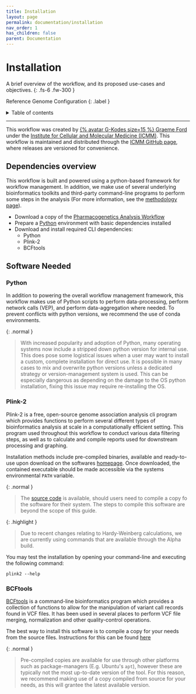 ```yaml
---
title: Installation
layout: page
permalink: documentation/installation
nav_order: 1
has_children: false
parent: Documentation
---
```


# Installation

A brief overview of the workflow, and its proposed use-cases and objectives.
{: .fs-6 .fw-300 }

Reference Genome Configuration
{: .label }



<details markdown="block">
  <summary>
    Table of contents
  </summary>
  {: .text-delta }
1. TOC
{:toc}
</details>

---

This workflow was created by <a href="https://github.com/G-kodes" target="_blank">{% avatar G-Kodes size=15 %} Graeme Ford</a> under the [Institute for Cellular and Molecular Medicine (ICMM)](https://www.up.ac.za/institute-for-cellular-and-molecular-medicine). This workflow is maintained and distributed through the [ICMM GitHub page](https://github.com/Tuks-ICMM), where releases are versioned for convenience.

## Dependencies overview

This workflow is built and powered using a python-based framework for workflow management. In addition, we make use of several underlying bioinformatics toolkits and third-party command-line programs to perform some steps in the analysis (For more information, see the [methodology page](/workflow/methodology)).

- Download a copy of the [Pharmacogenetics Analysis Workflow](https://github.com/Tuks-ICMM/Pharmacogenetic-Analysis-Pipeline)
- Prepare a [Python](https://github.com/Tuks-ICMM/Pharmacogenetic-Analysis-Pipeline) environment with basic dependencies installed
- Download and install required CLI dependencies:
    - Python
    - Plink-2
    - BCFtools

## Software Needed

### Python

In addition to powering the overall workflow management framework, this workflow makes use of Python scripts to perform data-processing, perform network calls (VEP), and perform data-aggregation where needed. To prevent conflicts with python versions, we recommend the use of conda environments.

{: .normal }
> With increased popularity and adoption of Python, many operating systems now include a stripped down python version for internal use. This does pose some logistical issues when a user may want to install a custom, complete installation for direct use. It is possible in many cases to mix and overwrite python versions unless a dedicated strategy or version-management system is used. This can be especially dangerous as depending on the damage to the OS python installation, fixing this issue may require re-installing the OS.

### Plink-2

Plink-2 is a free, open-source genome association analysis cli program which provides functions to perform several different types of bioinformatics analysis at scale in a computationally efficient setting. This program used throughout this workflow to conduct various data filtering steps, as well as to calculate and compile reports used for downstream processing and graphing.

Installation methods include pre-compiled binaries, available and ready-to-use upon download on the softwares [homepage](https://www.cog-genomics.org/plink/2.0/). Once downloaded, the contained executable should be made accessible via the systems environmental `PATH` variable.

{: .normal }
> The [source code](https://github.com/chrchang/plink-ng/tree/master/2.0/) is available, should users need to compile a copy fo the software for their system. The steps to compile this software are beyond the scope of this guide.

{: .highlight }
> Due to recent changes relating to Hardy-Weinberg calculations, we are currently using commands that are available through the Alpha build.

You may test the installation by opening your command-line and executing the following command:

```
plink2 --help
```




### BCFtools

[BCFtools](https://samtools.github.io/bcftools/bcftools.html) is a command-line bioinformatics program which provides a collection of functions to allow for the manipulation of variant call records found in VCF files. It has been used in several places to perform VCF file merging, normalization and other quality-control operations.

The best way to install this software is to compile a copy for your needs from the source files. Instructions for this can be found [here](https://samtools.github.io/bcftools/howtos/install.html)

{: .normal }
> Pre-compiled copies are available for use through other platforms such as package-managers (E.g. Ubuntu's `apt`), however these are typically not the most up-to-date version of the tool. For this reason, we recommend making use of a copy compiled from source for your needs, as this will grantee the latest available version.
